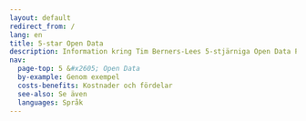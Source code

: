 ```yaml
---
layout: default
redirect_from: /
lang: en
title: 5-star Open Data
description: Information kring Tim Berners-Lees 5-stjärniga Open Data Plan
nav:
  page-top: 5 &#x2605; Open Data
  by-example: Genom exempel
  costs-benefits: Kostnader och fördelar
  see-also: Se även
  languages: Språk
---
```

